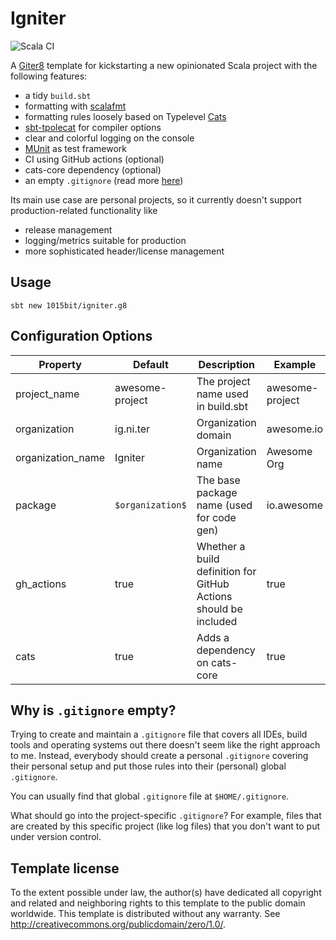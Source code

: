 # Igniter

![Scala CI](https://github.com/pbvie/igniter.g8/workflows/Scala%20CI/badge.svg?branch=master)

A [Giter8](http://www.foundweekends.org/giter8/) template for kickstarting a new opinionated Scala project with the following features:

* a tidy `build.sbt`
* formatting with [scalafmt](https://scalameta.org/scalafmt/)
* formatting rules loosely based on Typelevel [Cats](https://github.com/typelevel/cats)
* [sbt-tpolecat](https://github.com/typelevel/sbt-tpolecat) for compiler options
* clear and colorful logging on the console
* [MUnit](https://scalameta.org/munit/) as test framework
* CI using GitHub actions (optional)
* cats-core dependency (optional)
* an empty `.gitignore` (read more [here](#why-is-gitignore-empty))

Its main use case are personal projects, so it currently doesn't support production-related functionality like

* release management
* logging/metrics suitable for production
* more sophisticated header/license management

## Usage

```
sbt new 1015bit/igniter.g8
```

## Configuration Options

| Property          | Default           | Description                                                      | Example         |
| ----------------- | ----------------- | ---------------------------------------------------------------- | --------------- |
| project_name      | awesome-project   | The project name used in build.sbt                               | awesome-project |
| organization      | ig.ni.ter         | Organization domain                                              | awesome.io      |
| organization_name | Igniter           | Organization name                                                | Awesome Org     |
| package           | `$organization$`  | The base package name (used for code gen)                        | io.awesome      |
| gh_actions        | true              | Whether a build definition for GitHub Actions should be included | true            |
| cats              | true              | Adds a dependency on cats-core                                   | true            |

## Why is `.gitignore` empty?

Trying to create and maintain a `.gitignore` file that covers all IDEs, build tools and operating systems out there doesn't seem like the right approach to me. Instead, everybody should create a personal `.gitignore` covering their personal setup and put those rules into their (personal) global `.gitignore`.

You can usually find that global `.gitignore` file at `$HOME/.gitignore`.

What should go into the project-specific `.gitignore`? For example, files that are created by this specific project (like log files) that you don't want to put under version control.

## Template license

To the extent possible under law, the author(s) have dedicated all copyright and related
and neighboring rights to this template to the public domain worldwide.
This template is distributed without any warranty. See <http://creativecommons.org/publicdomain/zero/1.0/>.
